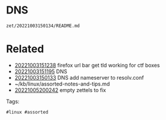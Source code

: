 # DNS

` zet/20221003150134/README.md `

# Related

- [20221003151238](/zet/20221003151238/README.md) firefox url bar get tld working for ctf boxes
- [20221003151195](/zet/20221003151195/README.md) DNS
- [20221003150133](/zet/20221003150133/README.md) DNS add nameserver to resolv.conf
- ~/kb/linux/assorted-notes-and-tips.md
- [20221005200242](/zet/20221005200242/README.md) empty zettels to fix

Tags:

    #linux #assorted 
